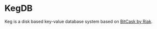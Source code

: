 # KegDB

Keg is a disk based key-value database system based on [BitCask by Riak](https://riak.com/assets/bitcask-intro.pdf).
